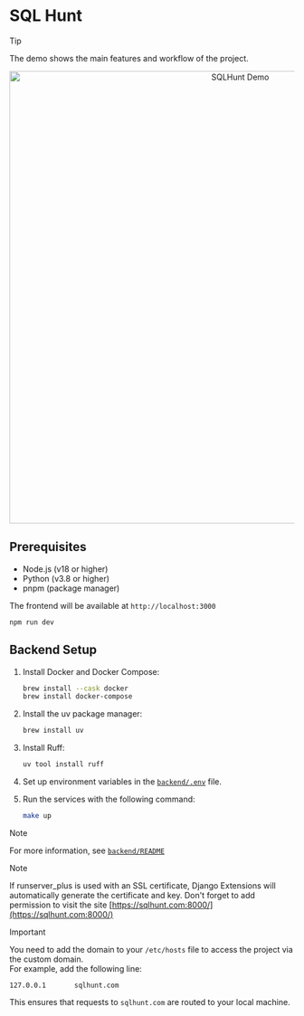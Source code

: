 # SQL Hunt

> [!TIP]
> The demo shows the main features and workflow of the project.
<p align="center">
  <img src="demo.gif" alt="SQLHunt Demo" width="800"/>
</p>

## Prerequisites

- Node.js (v18 or higher)
- Python (v3.8 or higher)
- pnpm (package manager)

The frontend will be available at `http://localhost:3000`

   ```
   npm run dev
   ```

## Backend Setup

1. Install Docker and Docker Compose:

   ```bash
   brew install --cask docker
   brew install docker-compose

2. Install the uv package manager:

   ```bash
   brew install uv 
   ```

3. Install Ruff:

   ```bash
   uv tool install ruff
   ```

4. Set up environment variables in the [`backend/.env`](./backend/.env) file.

5. Run the services with the following command:
    ```bash
    make up
    ```

> [!NOTE]
> For more information, see [`backend/README`](./backend/README.md)

> [!NOTE]
> If runserver_plus is used with an SSL certificate, Django Extensions will automatically generate the certificate and key. Don't forget to add permission to visit the site [https://sqlhunt.com:8000/](https://sqlhunt.com:8000/)

> [!IMPORTANT]
>
> You need to add the domain to your `/etc/hosts` file to access the project via the custom domain.  
> For example, add the following line:
>
> ```
> 127.0.0.1       sqlhunt.com
> ```
>
> This ensures that requests to `sqlhunt.com` are routed to your local machine.